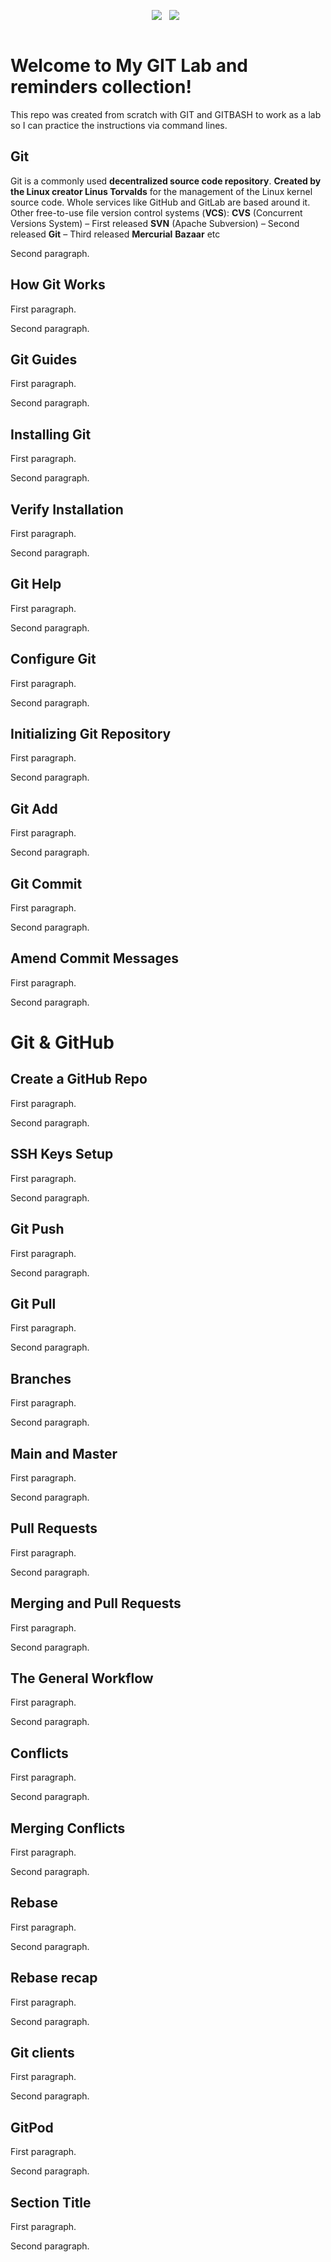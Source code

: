 <!DOCTYPE html>
<html lang="en">
<meta charset="UTF-8">

<body>
  <p align='center'>
    <img src="https://img.shields.io/badge/GitHub-Git/Git%20Bash-4183C4?style=for-the-badge&logo=github&logoColor=white" />&nbsp;&nbsp;
    <img src="https://img.shields.io/badge/Git%20via%20Git%20Bash-Under%20Construction-999999?style=for-the-badge&logo=git&logoColor=white" />&nbsp;&nbsp;
  </p>

<p align='center'>
    <a href="https://git-scm.com/docs/gittutorial"><img alt="" src="https://user-images.githubusercontent.com/5893219/134832432-5eaa7a49-9727-4485-baeb-cd7a0deff034.png"></a>
  </p>

<h1>Welcome to My GIT Lab and reminders collection!</h1>
This repo was created from scratch with GIT and GITBASH to work as a lab so I can practice the instructions via command lines.

<h2>Git</h2>
<p>
  Git is a commonly used <b>decentralized source code repository</b>.
  <b>Created by the Linux creator Linus Torvalds</b> for the management of the Linux kernel source code.
  Whole services like GitHub and GitLab are based around it.
  Other free-to-use file version control systems (<b>VCS</b>):
  <b>CVS</b> (Concurrent Versions System) – First released
  <b>SVN</b> (Apache Subversion) – Second released
  <b>Git</b> – Third released
  <b>Mercurial</b>
  <b>Bazaar</b> etc
</p>
<p>Second paragraph.</p>

<h2>How Git Works</h2>
<p>First paragraph.</p>
<p>Second paragraph.</p>

<h2>Git Guides</h2>
<p>First paragraph.</p>
<p>Second paragraph.</p>

<h2>Installing Git</h2>
<p>First paragraph.</p>
<p>Second paragraph.</p>

<h2>Verify Installation</h2>
<p>First paragraph.</p>
<p>Second paragraph.</p>

<h2>Git Help</h2>
<p>First paragraph.</p>
<p>Second paragraph.</p>

<h2>Configure Git</h2>
<p>First paragraph.</p>
<p>Second paragraph.</p>

<h2>Initializing Git Repository</h2>
<p>First paragraph.</p>
<p>Second paragraph.</p>

<h2>Git Add</h2>
<p>First paragraph.</p>
<p>Second paragraph.</p>

<h2>Git Commit</h2>
<p>First paragraph.</p>
<p>Second paragraph.</p>

<h2>Amend Commit Messages</h2>
<p>First paragraph.</p>
<p>Second paragraph.</p>

<h1>Git & GitHub</h1>

<h2>Create a GitHub Repo</h2>
<p>First paragraph.</p>
<p>Second paragraph.</p>

<h2>SSH Keys Setup</h2>
<p>First paragraph.</p>
<p>Second paragraph.</p>

<h2>Git Push</h2>
<p>First paragraph.</p>
<p>Second paragraph.</p>

<h2>Git Pull</h2>
<p>First paragraph.</p>
<p>Second paragraph.</p>

<h2>Branches</h2>
<p>First paragraph.</p>
<p>Second paragraph.</p>

<h2>Main and Master</h2>
<p>First paragraph.</p>
<p>Second paragraph.</p>

<h2>Pull Requests</h2>
<p>First paragraph.</p>
<p>Second paragraph.</p>

<h2>Merging and Pull Requests</h2>
<p>First paragraph.</p>
<p>Second paragraph.</p>

<h2>The General Workflow</h2>
<p>First paragraph.</p>
<p>Second paragraph.</p>

<h2>Conflicts</h2>
<p>First paragraph.</p>
<p>Second paragraph.</p>

<h2>Merging Conflicts</h2>
<p>First paragraph.</p>
<p>Second paragraph.</p>

<h2>Rebase</h2>
<p>First paragraph.</p>
<p>Second paragraph.</p>

<h2>Rebase recap</h2>
<p>First paragraph.</p>
<p>Second paragraph.</p>

<h2>Git clients</h2>
<p>First paragraph.</p>
<p>Second paragraph.</p>

<h2>GitPod</h2>
<p>First paragraph.</p>
<p>Second paragraph.</p>

<h2>Section Title</h2>
<p>First paragraph.</p>
<p>Second paragraph.</p>


</body>
</html>
